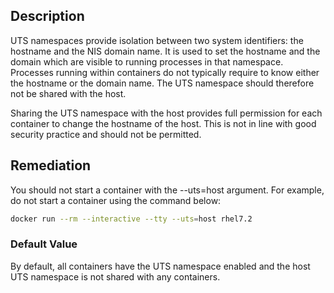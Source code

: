 ## Description

UTS namespaces provide isolation between two system identifiers: the hostname and the NIS domain name. It is used to set the hostname and the domain which are visible to running processes in that namespace. Processes running within containers do not typically require to know either the hostname or the domain name. The UTS namespace should therefore not be shared with the host.

Sharing the UTS namespace with the host provides full permission for each container to change the hostname of the host. This is not in line with good security practice and should not be permitted.

## Remediation

You should not start a container with the --uts=host argument. For example, do not start a container using the command below:

```bash
docker run --rm --interactive --tty --uts=host rhel7.2
```

### Default Value

By default, all containers have the UTS namespace enabled and the host UTS namespace is not shared with any containers.
